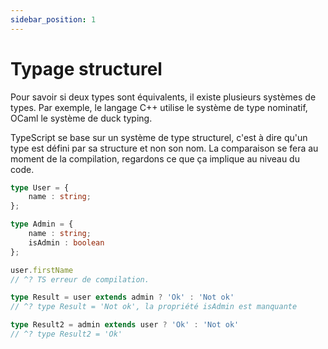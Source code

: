 ```yaml
---
sidebar_position: 1
---
```


# Typage structurel

Pour savoir si deux types sont équivalents, il existe plusieurs systèmes de types. Par exemple, le langage C++ utilise le système de type nominatif, OCaml le système de duck typing.

TypeScript se base sur un système de type structurel, c'est à dire qu'un type est défini par sa structure et non son nom. La comparaison se fera au moment de la compilation, regardons ce que ça implique au niveau du code.

``` ts
type User = {
    name : string;
};

type Admin = {
    name : string;
    isAdmin : boolean
};

user.firstName
// ^? TS erreur de compilation.

type Result = user extends admin ? 'Ok' : 'Not ok'
// ^? type Result = 'Not ok', la propriété isAdmin est manquante

type Result2 = admin extends user ? 'Ok' : 'Not ok'
// ^? type Result2 = 'Ok'
```